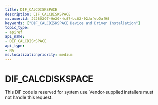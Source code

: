 ```yaml
---
title: DIF_CALCDISKSPACE
description: DIF_CALCDISKSPACE
ms.assetid: 36380267-9e20-4c87-bc82-92dafeb5af98
keywords: ["DIF_CALCDISKSPACE Device and Driver Installation"]
topic_type:
- apiref
api_name:
- DIF_CALCDISKSPACE
api_type:
- NA
ms.localizationpriority: medium
---
```


# DIF_CALCDISKSPACE


This DIF code is reserved for system use. Vendor-supplied installers must not handle this request.

 

 





